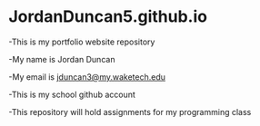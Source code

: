 # JordanDuncan5.github.io

-This is my portfolio website repository

-My name is Jordan Duncan 

-My email is jduncan3@my.waketech.edu

-This is my school github account

-This repository will hold assignments for my programming class